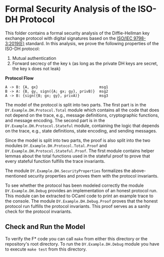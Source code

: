# Formal Security Analysis of the ISO-DH Protocol

This folder contains a formal security analysis
of the Diffie-Hellman key exchange protocol with 
digital signatures based on the [ISO/IEC 9798-3:2019(E)](https://www.iso.org/standard/67115.html) 
standard. In this analysis, we prove the following 
properties of the ISO-DH protocol:

1. Mutual authentication
2. Forward secrecy of the key ``k`` 
  (as long as the private DH keys are secret, 
  the key ``k`` does not leak)

**Protocol Flow**

```
A -> B: {A, gx}                            msg1
B -> A: {B, gy, sign({A; gx; gy}, privB)}  msg2
A -> B: {sign({B; gx; gy}, privA)}         msg3
```

The model of the protocol is split into two
parts. The first part is in the ``DY.Example.DH.Protocol.Total``
module which contains all the code that does
not depend on the trace, e.g., message definitions,
cryptographic functions, and message encoding.
The second part is in the ``DY.Example.DH.Protocol.Stateful`` 
module, containing the logic that depends on the
trace, e.g., state definitions, state encoding, and sending messages.

Since the model is split into two parts, the proof is also
split into the two modules ``DY.Example.DH.Protocol.Total.Proof``
and ``DY.Example.DH.Protocol.Stateful.Proof``. The first
module contains helper lemmas about the total functions 
used in the stateful proof to prove that every
stateful function fulfills the trace invariants.

The module ``DY.Example.DH.SecurityProperties`` formalizes the
above-mentioned security properties and proves them with the
protocol invariants.

To see whether the protocol has been modeled correctly the module
``DY.Example.DH.Debug`` provides an implementation of an honest
protocol run. This module can be extracted to OCaml code to
print an example trace to the console.
The module ``DY.Example.DH.Debug.Proof`` proves that the
honest protocol run fulfills the protocol invariants.
This proof serves as a sanity check for the protocol invariants.

## Check and Run the Model
To verify the F* code you can call ``make`` from either this 
directory or the repository's root directory.
To run the ``DY.Example.DH.Debug`` module you have to
execute ``make test`` from this directory.
